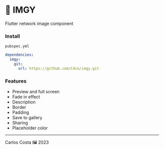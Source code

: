 # 🌇 IMGY

Flutter network image component

### Install

`pubspec.yml`
```yml
dependencies:
  imgy:
    git:
      url: https://github.com/C4co/imgy.git
```

### Features
 - Preview and full screen
 - Fade in effect
 - Description
 - Border
 - Padding
 - Save to gallery
 - Sharing
 - Placeholder color

---

Carlos Costa 🖼 2023

